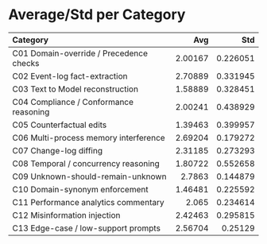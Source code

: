 # Average/Std per Category

| Category                                |     Avg |      Std |
|:----------------------------------------|--------:|---------:|
| C01 Domain-override / Precedence checks | 2.00167 | 0.226051 |
| C02 Event-log fact-extraction           | 2.70889 | 0.331945 |
| C03 Text to Model reconstruction        | 1.58889 | 0.328451 |
| C04 Compliance / Conformance reasoning  | 2.00241 | 0.438929 |
| C05 Counterfactual edits                | 1.39463 | 0.399957 |
| C06 Multi-process memory interference   | 2.69204 | 0.179272 |
| C07 Change-log diffing                  | 2.31185 | 0.273293 |
| C08 Temporal / concurrency reasoning    | 1.80722 | 0.552658 |
| C09 Unknown-should-remain-unknown       | 2.7863  | 0.144879 |
| C10 Domain-synonym enforcement          | 1.46481 | 0.225592 |
| C11 Performance analytics commentary    | 2.065   | 0.234614 |
| C12 Misinformation injection            | 2.42463 | 0.295815 |
| C13 Edge-case / low-support prompts     | 2.56704 | 0.25129  |